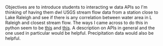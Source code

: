 Objectives are to introduce students to interacting w data APIs so I'm thinking of having them dwl USGS stream flow data from a station close to Lake Raleigh and see if there is any correlation between water area in L Raleigh and closest stream flow. The ways I came across to do this in python seem to be [this](https://github.com/USGS-python/dataretrieval) and [this](https://www.earthdatascience.org/tutorials/acquire-and-visualize-usgs-hydrology-data/).
A description on APIs in general and the one used in particular would be helpful. Precipitation data would also be helpful.

